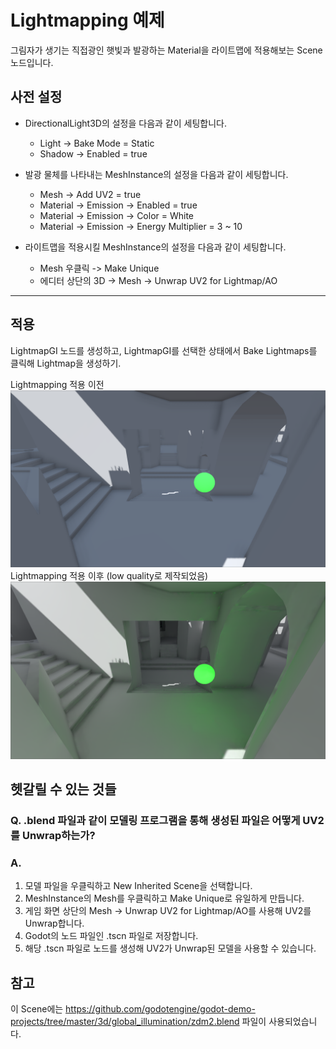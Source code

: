 # Lightmapping 예제

그림자가 생기는 직접광인 햇빛과 발광하는 Material을 라이트맵에 적용해보는 Scene 노드입니다.

## 사전 설정
* DirectionalLight3D의 설정을 다음과 같이 세팅합니다.
    * Light -> Bake Mode = Static
    * Shadow -> Enabled = true

* 발광 물체를 나타내는 MeshInstance의 설정을 다음과 같이 세팅합니다.
    * Mesh -> Add UV2 = true
    * Material -> Emission -> Enabled = true
    * Material -> Emission -> Color = White
    * Material -> Emission -> Energy Multiplier = 3 ~ 10

* 라이트맵을 적용시킬 MeshInstance의 설정을 다음과 같이 세팅합니다.
    * Mesh 우클릭 -> Make Unique
    * 에디터 상단의 3D -> Mesh -> Unwrap UV2 for Lightmap/AO
---

## 적용
LightmapGI 노드를 생성하고, LightmapGI를 선택한 상태에서 Bake Lightmaps를 클릭해 Lightmap을 생성하기.

Lightmapping 적용 이전
![before](./images/before_lightmapping.png)
Lightmapping 적용 이후 (low quality로 제작되었음)
![after](./images/after_lightmapping.png)

## 헷갈릴 수 있는 것들

### Q. .blend 파일과 같이 모델링 프로그램을 통해 생성된 파일은 어떻게 UV2를 Unwrap하는가?  

### A.
1. 모델 파일을 우클릭하고 New Inherited Scene을 선택합니다.
2. MeshInstance의 Mesh를 우클릭하고 Make Unique로 유일하게 만듭니다.
3. 게임 화면 상단의 Mesh -> Unwrap UV2 for Lightmap/AO를 사용해 UV2를 Unwrap합니다.
4. Godot의 노드 파일인 .tscn 파일로 저장합니다.
5. 해당 .tscn 파일로 노드를 생성해 UV2가 Unwrap된 모델을 사용할 수 있습니다.


## 참고
이 Scene에는 https://github.com/godotengine/godot-demo-projects/tree/master/3d/global_illumination/zdm2.blend 파일이 사용되었습니다.
